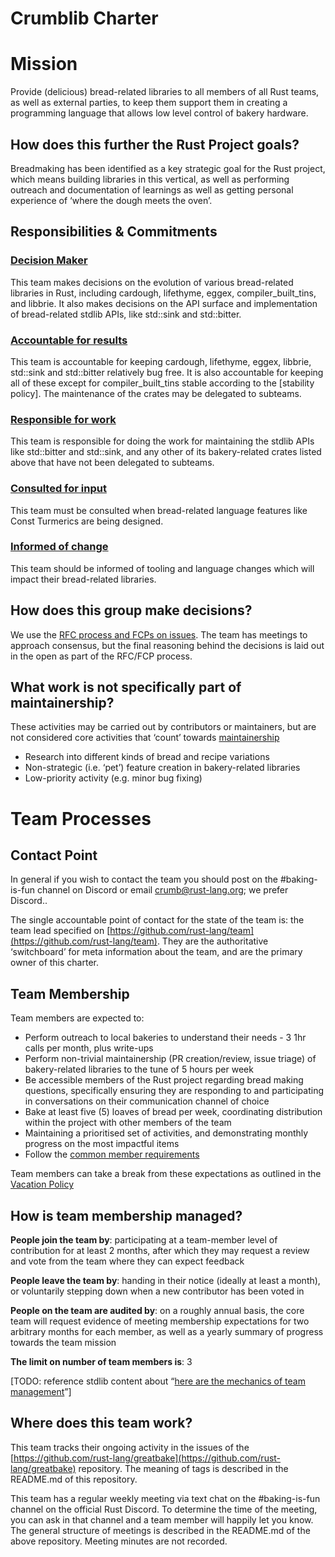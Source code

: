 # Crumblib Charter

# Mission

Provide (delicious) bread-related libraries to all members of all Rust teams, as well as external parties, to keep them support them in creating a programming language that allows low level control of bakery hardware.

## How does this further the Rust Project goals?

Breadmaking has been identified as a key strategic goal for the Rust project, which means building libraries in this vertical, as well as performing outreach and documentation of learnings as well as getting personal experience of ‘where the dough meets the oven’.

## Responsibilities & Commitments

### [Decision Maker](../../common/darci.md#decision-maker)

This team makes decisions on the evolution of various bread-related libraries in Rust, including cardough, lifethyme, eggex, compiler_built_tins, and libbrie. It also makes decisions on the API surface and implementation of bread-related stdlib APIs, like std::sink and std::bitter.

### [Accountable for results](../../common/darci.md#accountable-for-results)

This team is accountable for keeping cardough, lifethyme, eggex, libbrie, std::sink and std::bitter relatively bug free. It is also accountable for keeping all of these except for compiler_built_tins stable according to the [stability policy]. The maintenance of the crates may be delegated to subteams.

### [Responsible for work](../../common/darci.md#responsible-for-work)

This team is responsible for doing the work for maintaining the stdlib APIs like std::bitter and std::sink, and any other of its bakery-related crates listed above that have not been delegated to subteams.

### [Consulted for input](../../common/darci.md#consulted-for-input)

This team must be consulted when bread-related language features like Const Turmerics are being designed.

### [Informed of change](../../common/darci.md#informed-of-change)

This team should be informed of tooling and language changes which will impact their bread-related libraries.

## How does this group make decisions?

We use the [RFC process and FCPs on issues](../../common/rfc_fcp.md). The team has meetings to approach consensus, but the final reasoning behind the decisions is laid out in the open as part of the RFC/FCP process.

## What work is not specifically part of maintainership?

These activities may be carried out by contributors or maintainers, but are not considered core activities that ‘count’ towards [maintainership](../../common/membership_types.md#maintainership)

* Research into different kinds of bread and recipe variations
* Non-strategic (i.e. ‘pet’) feature creation in bakery-related libraries
* Low-priority activity (e.g. minor bug fixing)

# Team Processes

## Contact Point

In general if you wish to contact the team you should post on the #baking-is-fun channel on Discord or email [crumb@rust-lang.org](mailto:crumb@rust-lang.org); we prefer Discord..

The single accountable point of contact for the state of the team is: the team lead specified on [https://github.com/rust-lang/team](https://github.com/rust-lang/team). They are the authoritative ‘switchboard’ for meta information about the team, and are the primary owner of this charter.

## Team Membership

Team members are expected to:

* Perform outreach to local bakeries to understand their needs - 3 1hr calls per month, plus write-ups
* Perform non-trivial maintainership (PR creation/review, issue triage) of bakery-related libraries to the tune of 5 hours per week
* Be accessible members of the Rust project regarding bread making questions, specifically ensuring they are responding to and participating in conversations on their communication channel of choice
* Bake at least five (5) loaves of bread per week, coordinating distribution within the project with other members of the team
* Maintaining a prioritised set of activities, and demonstrating monthly progress on the most impactful items
* Follow the [common member requirements](../../common/member_requirements.md)

Team members can take a break from these expectations as outlined in the [Vacation Policy](../../common/vacation_policy.md)

## How is team membership managed?

**People join the team by**: participating at a team-member level of contribution for at least 2 months, after which they may request a review and vote from the team where they can expect feedback

**People leave the team by**: handing in their notice (ideally at least a month), or voluntarily stepping down when a new contributor has been voted in

**People on the team are audited by**: on a roughly annual basis, the core team will request evidence of meeting membership expectations for two arbitrary months for each member, as well as a yearly summary of progress towards the team mission

**The limit on number of team members is**: 3

[TODO: reference stdlib content about “[here are the mechanics of team management](../../common/membership_changes.md)”]

## Where does this team work?

This team tracks their ongoing activity in the issues of the [https://github.com/rust-lang/greatbake](https://github.com/rust-lang/greatbake) repository. The meaning of tags is described in the README.md of this repository.

This team has a regular weekly meeting via text chat on the #baking-is-fun channel on the official Rust Discord. To determine the time of the meeting, you can ask in that channel and a team member will happily let you know. The general structure of meetings is described in the README.md of the above repository. Meeting minutes are not recorded.
